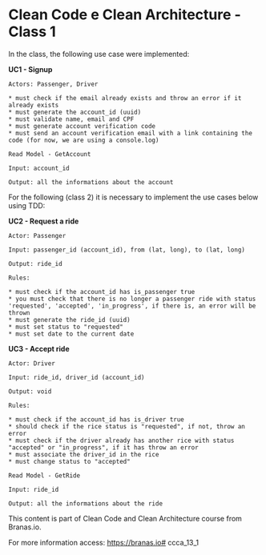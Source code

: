 # Clean Code e Clean Architecture - Class 1


In the class, the following use case were implemented:

**UC1 - Signup**
```
Actors: Passenger, Driver

* must check if the email already exists and throw an error if it already exists
* must generate the account_id (uuid)
* must validate name, email and CPF
* must generate account verification code
* must send an account verification email with a link containing the code (for now, we are using a console.log)

Read Model - GetAccount

Input: account_id

Output: all the informations about the account
```

For the following (class 2) it is necessary to implement the use cases below using TDD:

**UC2 - Request a ride**
```
Actor: Passenger

Input: passenger_id (account_id), from (lat, long), to (lat, long)

Output: ride_id

Rules:

* must check if the account_id has is_passenger true
* you must check that there is no longer a passenger ride with status 'requested', 'accepted', 'in_progress', if there is, an error will be thrown
* must generate the ride_id (uuid)
* must set status to "requested"
* must set date to the current date
```

**UC3 - Accept ride**
```
Actor: Driver

Input: ride_id, driver_id (account_id)

Output: void

Rules:

* must check if the account_id has is_driver true
* should check if the rice status is "requested", if not, throw an error
* must check if the driver already has another rice with status "accepted" or "in_progress", if it has throw an error
* must associate the driver_id in the rice
* must change status to "accepted"

Read Model - GetRide

Input: ride_id

Output: all the informations about the ride
```

This content is part of Clean Code and Clean Architecture course from Branas.io.

For more information access:
https://branas.io# ccca_13_1
